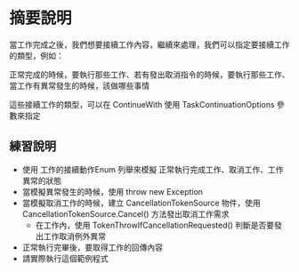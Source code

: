 # 摘要說明

當工作完成之後，我們想要接續工作內容，繼續來處理，我們可以指定要接續工作的類型，例如：

正常完成的時候，要執行那些工作、若有發出取消指令的時候，要執行那些工作、當工作有異常發生的時候，該做哪些事情

這些接續工作的類型，可以在 ContinueWith 使用 TaskContinuationOptions 參數來指定

## 練習說明

* 使用 工作的接續動作Enum 列舉來模擬 正常執行完成工作、取消工作、工作異常的狀態
* 當模擬異常發生的時候，使用 throw new Exception
* 當模擬取消工作的時候，建立 CancellationTokenSource 物件，使用 CancellationTokenSource.Cancel() 方法發出取消工作需求
  * 在工作內，使用 TokenThrowIfCancellationRequested() 判斷是否要發出工作取消例外異常
* 正常執行完畢後，要取得工作的回傳內容
* 請實際執行這個範例程式

  